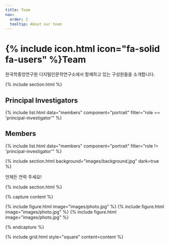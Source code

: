 ```yaml
---
title: Team
nav:
  order: 3
  tooltip: About our team
---
```


# {% include icon.html icon="fa-solid fa-users" %}Team

한국학중앙연구원 디지털인문학연구소에서 함께하고 있는 구성원들을 소개합니다.

{% include section.html %}

## Principal Investigators
{% include list.html data="members" component="portrait" filter="role == 'principal-investigator'" %}

## Members
{% include list.html data="members" component="portrait" filter="role != 'principal-investigator'" %}

{% include section.html background="images/background.jpg" dark=true %}

언제든 연락 주세요!

{% include section.html %}

{% capture content %}

{% include figure.html image="images/photo.jpg" %}
{% include figure.html image="images/photo.jpg" %}
{% include figure.html image="images/photo.jpg" %}

{% endcapture %}

{% include grid.html style="square" content=content %}
